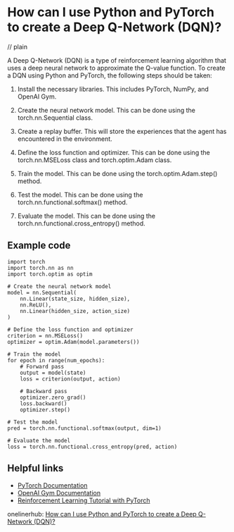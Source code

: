 # How can I use Python and PyTorch to create a Deep Q-Network (DQN)?
// plain

A Deep Q-Network (DQN) is a type of reinforcement learning algorithm that uses a deep neural network to approximate the Q-value function. To create a DQN using Python and PyTorch, the following steps should be taken:

1. Install the necessary libraries. This includes PyTorch, NumPy, and OpenAI Gym.

2. Create the neural network model. This can be done using the torch.nn.Sequential class.

3. Create a replay buffer. This will store the experiences that the agent has encountered in the environment.

4. Define the loss function and optimizer. This can be done using the torch.nn.MSELoss class and torch.optim.Adam class.

5. Train the model. This can be done using the torch.optim.Adam.step() method.

6. Test the model. This can be done using the torch.nn.functional.softmax() method.

7. Evaluate the model. This can be done using the torch.nn.functional.cross_entropy() method.

## Example code

```
import torch
import torch.nn as nn
import torch.optim as optim

# Create the neural network model
model = nn.Sequential(
    nn.Linear(state_size, hidden_size),
    nn.ReLU(),
    nn.Linear(hidden_size, action_size)
)

# Define the loss function and optimizer
criterion = nn.MSELoss()
optimizer = optim.Adam(model.parameters())

# Train the model
for epoch in range(num_epochs):
    # Forward pass
    output = model(state)
    loss = criterion(output, action)

    # Backward pass
    optimizer.zero_grad()
    loss.backward()
    optimizer.step()

# Test the model
pred = torch.nn.functional.softmax(output, dim=1)

# Evaluate the model
loss = torch.nn.functional.cross_entropy(pred, action)
```

## Helpful links
- [PyTorch Documentation](https://pytorch.org/docs/stable/)
- [OpenAI Gym Documentation](https://gym.openai.com/docs/)
- [Reinforcement Learning Tutorial with PyTorch](https://pytorch.org/tutorials/intermediate/reinforcement_q_learning.html)

onelinerhub: [How can I use Python and PyTorch to create a Deep Q-Network (DQN)?](https://onelinerhub.com/python-pytorch/how-can-i-use-python-and-pytorch-to-create-a-deep-q-network--dqn-)